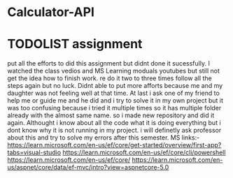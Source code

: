 # Calculator-API


# TODOLIST assignment
put all the efforts to did this assignment but didnt done it sucessfully. I watched the class vedios and MS Learning moduals youtubes but still not get the idea how to finish work. re do it two to three times follow all the steps again but no luck. Didnt able to put more afforts because me and my daughter was not feeling well at that time. At last i ask one of my friend to help me or guide me and he did and i try to solve it in my own project but it was too confusing because i tried it multiple times so it has multiple folder already with the almost same name. so i made new repository and did it again. Althought i know about all the code what it is doing everything but i dont know why it is not running in my project. i will definetly ask professor about this and try to solve my errors after this semester. 
MS links:- https://learn.microsoft.com/en-us/ef/core/get-started/overview/first-app?tabs=visual-studio
           https://learn.microsoft.com/en-us/ef/core/cli/powershell
           https://learn.microsoft.com/en-us/ef/core/
           https://learn.microsoft.com/en-us/aspnet/core/data/ef-mvc/intro?view=aspnetcore-5.0
